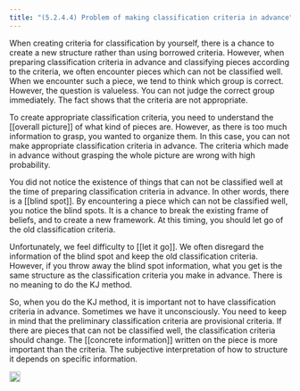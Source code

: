 ```yaml
---
title: "(5.2.4.4) Problem of making classification criteria in advance"
---
```


When creating criteria for classification by yourself, there is a chance to create a new structure rather than using borrowed criteria. However, when preparing classification criteria in advance and classifying pieces according to the criteria, we often encounter pieces which can not be classified well. When we encounter such a piece, we tend to think which group is correct. However, the question is valueless. You can not judge the correct group immediately. The fact shows that the criteria are not appropriate.

To create appropriate classification criteria, you need to understand the [[overall picture]] of what kind of pieces are. However, as there is too much information to grasp, you wanted to organize them. In this case, you can not make appropriate classification criteria in advance. The criteria which made in advance without grasping the whole picture are wrong with high probability.

You did not notice the existence of things that can not be classified well at the time of preparing classification criteria in advance. In other words, there is a [[blind spot]]. By encountering a piece which can not be classified well, you notice the blind spots. It is a chance to break the existing frame of beliefs, and to create a new framework. At this timing, you should let go of the old classification criteria.

Unfortunately, we feel difficulty to [[let it go]]. We often disregard the information of the blind spot and keep the old classification criteria. However, if you throw away the blind spot information, what you get is the same structure as the classification criteria you make in advance. There is no meaning to do the KJ method.

So, when you do the KJ method, it is important not to have classification criteria in advance. Sometimes we have it unconsciously. You need to keep in mind that the preliminary classification criteria are provisional criteria. If there are pieces that can not be classified well, the classification criteria should change. The [[concrete information]] written on the piece is more important than the criteria. The subjective interpretation of how to structure it depends on specific information.

<img src='https://scrapbox.io/api/pages/nishio-en/en/icon' alt='en.icon' height="19.5"/>